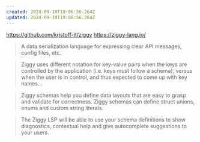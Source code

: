 ```yaml
---
created: 2024-09-18T19:06:56.264Z
updated: 2024-09-18T19:06:56.264Z
---
```

https://github.com/kristoff-it/ziggy
https://ziggy-lang.io/

> A data serialization language for expressing clear API messages, config files, etc. 

> Ziggy uses different notation for key-value pairs when the keys are controlled by the application (i.e. keys must follow a schema), versus when the user is in control, and thus expected to come up with key names...

> Ziggy schemas help you define data layouts that are easy to grasp and validate for correctness. Ziggy schemas can define struct unions, enums and custom string literals.

> The Ziggy LSP will be able to use your schema definitions to show diagnostics, contextual help and give autocomplete suggestions to your users.